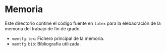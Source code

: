 # Memoria

Este directorio contine el código fuente en `latex` para la elebaoración de la memoria del trabajo de fin de grado.

* `memtfg.tex`: Fichero principal de la memoria.
* `memtfg.bib`: Bibliografía utilizada.  